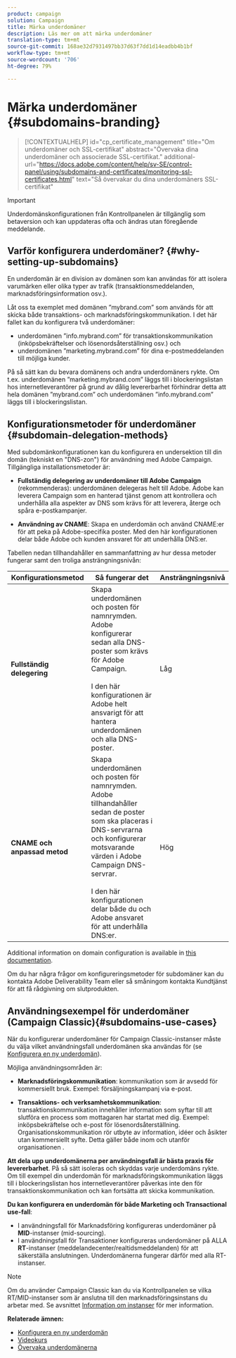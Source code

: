 ```yaml
---
product: campaign
solution: Campaign
title: Märka underdomäner
description: Läs mer om att märka underdomäner
translation-type: tm+mt
source-git-commit: 168ae32d7931497bb37d63f7dd1d14eadbb4b1bf
workflow-type: tm+mt
source-wordcount: '706'
ht-degree: 79%

---
```



# Märka underdomäner {#subdomains-branding}

>[!CONTEXTUALHELP]
>id="cp_certificate_management"
>title="Om underdomäner och SSL-certifikat"
>abstract="Övervaka dina underdomäner och associerade SSL-certifikat."
>additional-url="https://docs.adobe.com/content/help/sv-SE/control-panel/using/subdomains-and-certificates/monitoring-ssl-certificates.html" text="Så övervakar du dina underdomäners SSL-certifikat"

>[!IMPORTANT]
>
>Underdomänskonfigurationen från Kontrollpanelen är tillgänglig som betaversion och kan uppdateras ofta och ändras utan föregående meddelande.

## Varför konfigurera underdomäner? {#why-setting-up-subdomains}

En underdomän är en division av domänen som kan användas för att isolera varumärken eller olika typer av trafik (transaktionsmeddelanden, marknadsföringsinformation osv.).

Låt oss ta exemplet med domänen ”mybrand.com” som används för att skicka både transaktions- och marknadsföringskommunikation. I det här fallet kan du konfigurera två underdomäner:

* underdomänen ”info.mybrand.com” för transaktionskommunikation (inköpsbekräftelser och lösenordsåterställning osv.) och
* underdomänen ”marketing.mybrand.com” för dina e-postmeddelanden till möjliga kunder.

På så sätt kan du bevara domänens och andra underdomäners rykte. Om t.ex. underdomänen ”marketing.mybrand.com” läggs till i blockeringslistan hos internetleverantörer på grund av dålig levererbarhet förhindrar detta att hela domänen ”mybrand.com” och underdomänen ”info.mybrand.com” läggs till i blockeringslistan.

## Konfigurationsmetoder för underdomäner {#subdomain-delegation-methods}

Med subdomänkonfigurationen kan du konfigurera en undersektion till din domän (tekniskt en &quot;DNS-zon&quot;) för användning med Adobe Campaign. Tillgängliga installationsmetoder är:

* **Fullständig delegering av underdomäner till Adobe Campaign** (rekommenderas): underdomänen delegeras helt till Adobe. Adobe kan leverera Campaign som en hanterad tjänst genom att kontrollera och underhålla alla aspekter av DNS som krävs för att leverera, återge och spåra e-postkampanjer.

* **Användning av CNAME**: Skapa en underdomän och använd CNAME:er för att peka på Adobe-specifika poster. Med den här konfigurationen delar både Adobe och kunden ansvaret för att underhålla DNS:er.

Tabellen nedan tillhandahåller en sammanfattning av hur dessa metoder fungerar samt den troliga ansträngningsnivån:

| Konfigurationsmetod | Så fungerar det | Ansträngningsnivå |
|---|---|---|
| **Fullständig delegering** | Skapa underdomänen och posten för namnrymden. Adobe konfigurerar sedan alla DNS-poster som krävs för Adobe Campaign.<br/><br/>I den här konfigurationen är Adobe helt ansvarigt för att hantera underdomänen och alla DNS-poster. | Låg |
| **CNAME och anpassad metod** | Skapa underdomänen och posten för namnrymden. Adobe tillhandahåller sedan de poster som ska placeras i DNS-servrarna och konfigurerar motsvarande värden i Adobe Campaign DNS-servrar.<br/><br/>I den här konfigurationen delar både du och Adobe ansvaret för att underhålla DNS:er. | Hög |

Additional information on domain configuration is available in [this documentation](https://helpx.adobe.com/se/campaign/kb/domain-name-delegation.html).

Om du har några frågor om konfigureringsmetoder för subdomäner kan du kontakta Adobe Deliverability Team eller så småningom kontakta Kundtjänst för att få rådgivning om slutprodukten.

## Användningsexempel för underdomäner (Campaign Classic){#subdomains-use-cases}

När du konfigurerar underdomäner för Campaign Classic-instanser måste du välja vilket användningsfall underdomänen ska användas för (se [Konfigurera en ny underdomän](../../subdomains-certificates/using/setting-up-new-subdomain.md)).

Möjliga användningsområden är:

* **Marknadsföringskommunikation**: kommunikation som är avsedd för kommersiellt bruk. Exempel: försäljningskampanj via e-post.

* **Transaktions- och verksamhetskommunikation**: transaktionskommunikation innehåller information som syftar till att slutföra en process som mottagaren har startat med dig. Exempel: inköpsbekräftelse och e-post för lösenordsåterställning. Organisationskommunikation rör utbyte av information, idéer och åsikter utan kommersiellt syfte. Detta gäller både inom och utanför organisationen .

**Att dela upp underdomänerna per användningsfall är bästa praxis för levererbarhet**. På så sätt isoleras och skyddas varje underdomäns rykte. Om till exempel din underdomän för marknadsföringskommunikation läggs till i blockeringslistan hos internetleverantörer påverkas inte den för transaktionskommunikation och kan fortsätta att skicka kommunikation.

**Du kan konfigurera en underdomän för både Marketing och Transactional use-fall**:

* I användningsfall för Marknadsföring konfigureras underdomäner på **MID**-instanser (mid-sourcing).
* I användningsfall för Transaktioner konfigureras underdomäner på ALLA **RT**-instanser (meddelandecenter/realtidsmeddelanden) för att säkerställa anslutningen. Underdomänerna fungerar därför med alla RT-instanser.

>[!NOTE]
>
>Om du använder Campaign Classic kan du via Kontrollpanelen se vilka RT/MID-instanser som är anslutna till den marknadsföringsinstans du arbetar med. Se avsnittet [Information om instanser](../../instances-settings/using/instance-details.md) för mer information.

**Relaterade ämnen:**

* [Konfigurera en ny underdomän ](../../subdomains-certificates/using/setting-up-new-subdomain.md)
* [Videokurs](https://docs.adobe.com/content/help/en/campaign-learn/campaign-standard-tutorials/administrating/control-panel/subdomain-delegation.html)
* [Övervaka underdomänerna](../../subdomains-certificates/using/monitoring-subdomains.md)
